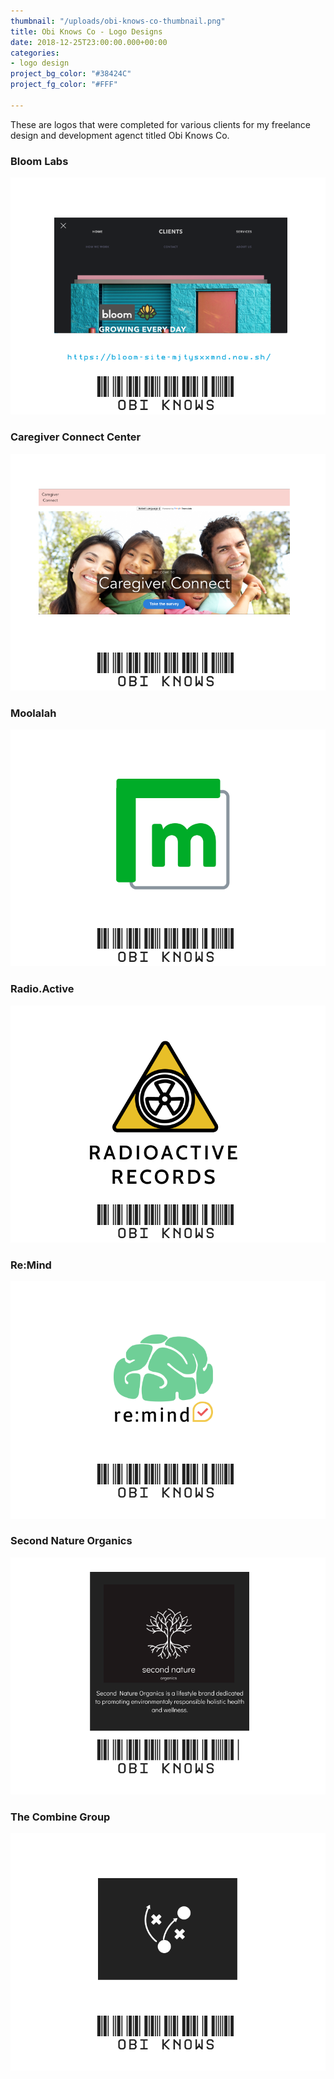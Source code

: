 ```yaml
---
thumbnail: "/uploads/obi-knows-co-thumbnail.png"
title: Obi Knows Co - Logo Designs
date: 2018-12-25T23:00:00.000+00:00
categories:
- logo design
project_bg_color: "#38424C"
project_fg_color: "#FFF"

---
```

These are logos that were completed for various clients for my freelance design and development agenct titled Obi Knows Co.

### Bloom Labs
![](/uploads/obi-knows-co-logo-bloom.png)

### Caregiver Connect Center
![](/uploads/obi-knows-co-logo-caregiver.png)

### Moolalah
![](/uploads/obi-knows-co-logo-moolalah.png)

### Radio.Active
![](/uploads/obi-knows-co-logo-radioactive.png)

### Re:Mind
![](/uploads/obi-knows-co-logo-remind.png)

### Second Nature Organics
![](/uploads/obi-knows-co-logo-second-nature.png)

### The Combine Group
![](/uploads/obi-knows-co-logo-TCG.png)